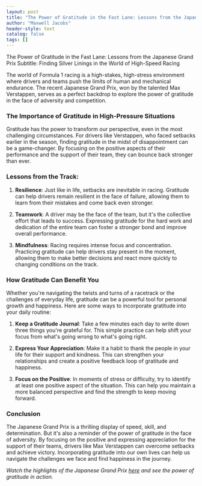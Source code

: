 ```yaml
---
layout: post
title: "The Power of Gratitude in the Fast Lane: Lessons from the Japanese Grand Prix"
author: "Maxwell Jacobs"
header-style: text
catalog: false
tags: []
---
```


The Power of Gratitude in the Fast Lane: Lessons from the Japanese Grand Prix
Subtitle: Finding Silver Linings in the World of High-Speed Racing

The world of Formula 1 racing is a high-stakes, high-stress environment where drivers and teams push the limits of human and mechanical endurance. The recent Japanese Grand Prix, won by the talented Max Verstappen, serves as a perfect backdrop to explore the power of gratitude in the face of adversity and competition.

### The Importance of Gratitude in High-Pressure Situations

Gratitude has the power to transform our perspective, even in the most challenging circumstances. For drivers like Verstappen, who faced setbacks earlier in the season, finding gratitude in the midst of disappointment can be a game-changer. By focusing on the positive aspects of their performance and the support of their team, they can bounce back stronger than ever.

### Lessons from the Track:

1. **Resilience**: Just like in life, setbacks are inevitable in racing. Gratitude can help drivers remain resilient in the face of failure, allowing them to learn from their mistakes and come back even stronger.

2. **Teamwork**: A driver may be the face of the team, but it's the collective effort that leads to success. Expressing gratitude for the hard work and dedication of the entire team can foster a stronger bond and improve overall performance.

3. **Mindfulness**: Racing requires intense focus and concentration. Practicing gratitude can help drivers stay present in the moment, allowing them to make better decisions and react more quickly to changing conditions on the track.

### How Gratitude Can Benefit You

Whether you're navigating the twists and turns of a racetrack or the challenges of everyday life, gratitude can be a powerful tool for personal growth and happiness. Here are some ways to incorporate gratitude into your daily routine:

1. **Keep a Gratitude Journal**: Take a few minutes each day to write down three things you're grateful for. This simple practice can help shift your focus from what's going wrong to what's going right.

2. **Express Your Appreciation**: Make it a habit to thank the people in your life for their support and kindness. This can strengthen your relationships and create a positive feedback loop of gratitude and happiness.

3. **Focus on the Positive**: In moments of stress or difficulty, try to identify at least one positive aspect of the situation. This can help you maintain a more balanced perspective and find the strength to keep moving forward.

### Conclusion

The Japanese Grand Prix is a thrilling display of speed, skill, and determination. But it's also a reminder of the power of gratitude in the face of adversity. By focusing on the positive and expressing appreciation for the support of their teams, drivers like Max Verstappen can overcome setbacks and achieve victory. Incorporating gratitude into our own lives can help us navigate the challenges we face and find happiness in the journey.

*Watch the highlights of the Japanese Grand Prix [here](https://www.formula1.com/en/latest/article.jhtml?c=9WqgRWsEZCe6PT) and see the power of gratitude in action.*